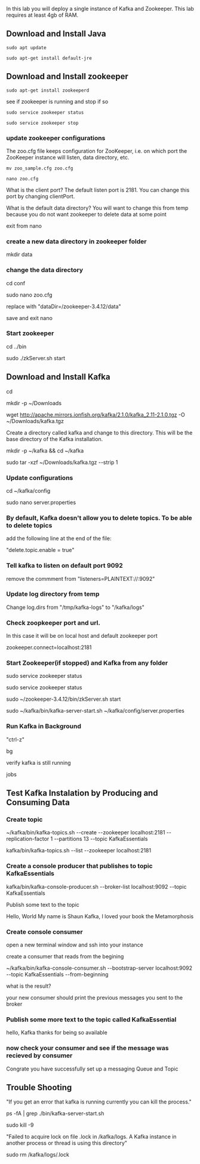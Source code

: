 In this lab you will deploy a single instance of Kafka and Zookeeper.  This lab requires at least 4gb of RAM.

## Download and Install Java


    sudo apt update

    sudo apt-get install default-jre

  
## Download and Install zookeeper

    sudo apt-get install zookeeperd

see if zookeeper is running and stop if so

    sudo service zookeeper status

    sudo service zookeeper stop

### update zookeeper configurations

The zoo.cfg file keeps configuration for ZooKeeper, i.e. on which port the ZooKeeper instance will listen, data directory, etc.

    mv zoo_sample.cfg zoo.cfg

    nano zoo.cfg

What is the client port?  The default listen port is 2181. You can change this port by changing clientPort.

What is the default data directory? You will want to change this from temp because you do not want zookeeper to delete data at some point

exit from nano 

### create a new data directory in zookeeper folder

  mkdir data

### change the data directory

  cd conf

  sudo nano zoo.cfg

  replace with "dataDir=/zookeeper-3.4.12/data"

  save and exit nano

### Start zookeeper

  cd ../bin

  sudo ./zkServer.sh start


## Download and Install Kafka

  cd
  
  mkdir -p ~/Downloads

  wget http://apache.mirrors.ionfish.org/kafka/2.1.0/kafka_2.11-2.1.0.tgz -O ~/Downloads/kafka.tgz

  Create a directory called kafka and change to this directory. This will be the base directory of the Kafka installation.

  mkdir -p ~/kafka && cd ~/kafka
  
  sudo tar -xzf ~/Downloads/kafka.tgz --strip 1


### Update configurations

  cd ~/kafka/config 

  sudo nano server.properties

### By default, Kafka doesn't allow you to delete topics. To be able to delete topics

add the following line at the end of the file:

"delete.topic.enable = true"

### Tell kafka to listen on default port 9092 

remove the commment from "listeners=PLAINTEXT://:9092"

### Update log directory from temp

Change log.dirs from "/tmp/kafka-logs" to "/kafka/logs"


### Check zoopkeeper port and url.  

In this case it will be on local host and default zookeeper port

zookeeper.connect=localhost:2181

  

### Start Zookeeper(if stopped) and Kafka from any folder

  sudo service zookeeper status
  
  sudo service zookeeper status

  sudo ~/zookeeper-3.4.12/bin/zkServer.sh start
  
  sudo ~/kafka/bin/kafka-server-start.sh ~/kafka/config/server.properties


### Run Kafka in Background

  "ctrl-z" 
  
  bg 
  
  verify kafka is still running
  
  jobs
  
## Test Kafka Instalation by Producing and Consuming Data


### Create topic

~/kafka/bin/kafka-topics.sh --create --zookeeper localhost:2181 --replication-factor 1 --partitions 13 --topic KafkaEssentials

kafka/bin/kafka-topics.sh --list --zookeeper localhost:2181

### Create a console producer that publishes to topic KafkaEssentials

kafka/bin/kafka-console-producer.sh --broker-list localhost:9092 --topic KafkaEssentials

Publish some text to the topic

Hello, World
My name is Shaun
Kafka, I loved your book the Metamorphosis

### Create console consumer

open a new terminal window and ssh into your instance

create a consumer that reads from the begining

~/kafka/bin/kafka-console-consumer.sh --bootstrap-server localhost:9092 --topic KafkaEssentials --from-beginning

what is the result?

your new consumer should print the previous messages you sent to the broker

### Publish some more text to the topic called KafkaEssential

hello, Kafka
thanks for being so available

### now check your consumer and see if the message was recieved by consumer

Congrate you have successfully set up a messaging Queue and Topic

## Trouble Shooting

"If you get an error that kafka is running currently you can kill the process."

  ps -fA | grep ./bin/kafka-server-start.sh
  
  sudo kill -9 <process-id>
  
"Failed to acquire lock on file .lock in /kafka/logs. A Kafka instance in another process or thread is using this directory"

  sudo rm /kafka/logs/.lock
  
  
  
  

